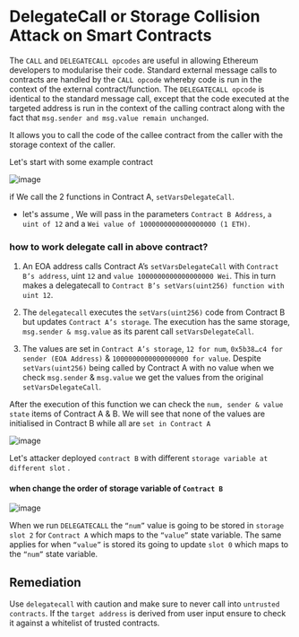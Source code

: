 

# DelegateCall or Storage Collision Attack on Smart Contracts

The `CALL` and `DELEGATECALL opcodes` are useful in allowing Ethereum developers to modularise their code. Standard external message calls to contracts are handled by the `CALL opcode` whereby code is run in the context of the external contract/function. The `DELEGATECALL opcode` is identical to the standard message call, except that the code executed at the targeted address is run in the context of the calling contract along with the fact that `msg.sender and msg.value remain unchanged`. 


It allows you to call the code of the callee contract from the caller with the storage context of the caller.

Let's start with some example contract

![image](https://substackcdn.com/image/fetch/w_1456,c_limit,f_webp,q_auto:good,fl_progressive:steep/https%3A%2F%2Fbucketeer-e05bbc84-baa3-437e-9518-adb32be77984.s3.amazonaws.com%2Fpublic%2Fimages%2Fbd68e45d-6238-483a-bf8f-393db30ac39c_2650x1572.png)


if We call the 2 functions in Contract A, `setVarsDelegateCall`.

* let's assume , We will pass in the parameters `Contract B Address`, `a uint of 12` and a `Wei value of 1000000000000000000 (1 ETH)`.

### how to work delegate call in above contract?

1. An EOA address calls Contract A’s `setVarsDelegateCall` with `Contract B’s address`, uint `12` and `value 1000000000000000000 Wei`. This in turn makes a delegatecall to `Contract B’s setVars(uint256) function with uint 12`.

2. The `delegatecall` executes the `setVars(uint256)` code from Contract B but updates `Contract A’s storage`. The execution has the same storage, `msg.sender & msg.value` as its parent call `setVarsDelegateCall`.

3. The values are set in `Contract A’s storage`, `12 for num`, `0x5b38…c4 for sender (EOA Address)` & `1000000000000000000 for value`. Despite `setVars(uint256)` being called by Contract A with no value when we check `msg.sender` & `msg.value` we get the values from the original `setVarsDelegateCall`.

After the execution of this function we can check the `num, sender & value state` items of Contract A & B. We will see that none of the values are initialised in Contract B while all are `set in Contract A`


![image](https://user-images.githubusercontent.com/82324643/208247768-59eef9e3-1e2e-4a47-a2c4-76b14b8680b2.png)



Let's attacker deployed  `contract B` with different `storage variable at different slot` .

#### when change the order of storage variable of `Contract B`


![image](https://user-images.githubusercontent.com/82324643/208247777-c89fb1e5-2597-45ae-a0d7-a2682b885bff.png)

When we run `DELEGATECALL` the `“num”` value is going to be stored in `storage slot 2` for `Contract A` which maps to the `“value”` state variable. The same applies for when `“value”` is stored its going to update `slot 0` which maps to the `“num”` state variable.


## Remediation

Use `delegatecall` with caution and make sure to never call into `untrusted contracts`. If the `target address` is derived from user input ensure to check it against a whitelist of trusted contracts.

